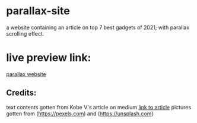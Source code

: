 # parallax-site
a website containing an article on top 7 best gadgets of 2021; with parallax scrolling effect.

# live preview link:
[parallax website](https://parallax-website1.netlify.app/)

## Credits:
text contents gotten from Kobe V's article on medium
[link to article](https://medium.com/macoclock/the-top-7-best-apple-products-of-the-year-6f9eb1355a94)
pictures gotten from (https://pexels.com) and (https://unsplash.com)